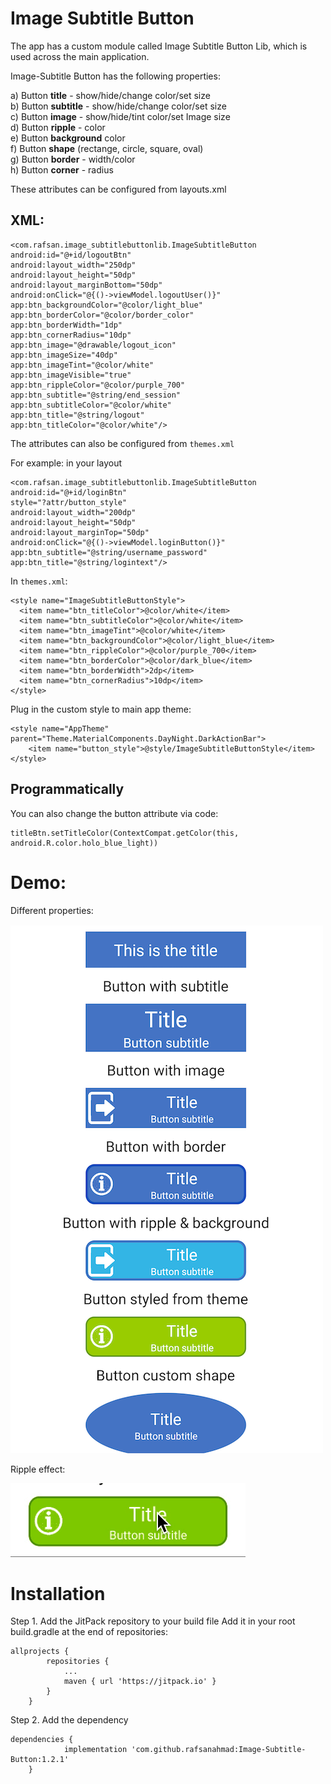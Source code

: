 # Image Subtitle Button
The app has a custom module called Image Subtitle Button Lib, which is used across the main application.

Image-Subtitle Button has the following properties:

a) Button **title** - show/hide/change color/set size\
b) Button **subtitle** - show/hide/change color/set size\
c) Button **image** - show/hide/tint color/set Image size\
d) Button **ripple** - color\
e) Button **background** color\
f) Button **shape** (rectange, circle, square, oval)\
g) Button **border** - width/color\
h) Button **corner** - radius

These attributes can be configured from layouts.xml

## **XML**:
```
<com.rafsan.image_subtitlebuttonlib.ImageSubtitleButton
android:id="@+id/logoutBtn"
android:layout_width="250dp"
android:layout_height="50dp"
android:layout_marginBottom="50dp"
android:onClick="@{()->viewModel.logoutUser()}"
app:btn_backgroundColor="@color/light_blue"
app:btn_borderColor="@color/border_color"
app:btn_borderWidth="1dp"
app:btn_cornerRadius="10dp"
app:btn_image="@drawable/logout_icon"
app:btn_imageSize="40dp"
app:btn_imageTint="@color/white"
app:btn_imageVisible="true"
app:btn_rippleColor="@color/purple_700"
app:btn_subtitle="@string/end_session"
app:btn_subtitleColor="@color/white"
app:btn_title="@string/logout"
app:btn_titleColor="@color/white"/>
```

The attributes can also be configured from `themes.xml`

For example: in your layout
```
<com.rafsan.image_subtitlebuttonlib.ImageSubtitleButton
android:id="@+id/loginBtn"
style="?attr/button_style"
android:layout_width="200dp"
android:layout_height="50dp"
android:layout_marginTop="50dp"
android:onClick="@{()->viewModel.loginButton()}"
app:btn_subtitle="@string/username_password"
app:btn_title="@string/logintext"/>
```

In `themes.xml`:
```
<style name="ImageSubtitleButtonStyle">
  <item name="btn_titleColor">@color/white</item>
  <item name="btn_subtitleColor">@color/white</item>
  <item name="btn_imageTint">@color/white</item>
  <item name="btn_backgroundColor">@color/light_blue</item>
  <item name="btn_rippleColor">@color/purple_700</item>
  <item name="btn_borderColor">@color/dark_blue</item>
  <item name="btn_borderWidth">2dp</item>
  <item name="btn_cornerRadius">10dp</item>
</style>
```

Plug in the custom style to main app theme:
```
<style name="AppTheme" parent="Theme.MaterialComponents.DayNight.DarkActionBar">
	<item name="button_style">@style/ImageSubtitleButtonStyle</item>
</style>
```

## **Programmatically**
You can also change the button attribute via code:
```
titleBtn.setTitleColor(ContextCompat.getColor(this, android.R.color.holo_blue_light))
```

# Demo:
Different properties:

![](images/screenshot.png)

Ripple effect:

![](images/ripple_btn.gif)


# Installation
Step 1. Add the JitPack repository to your build file
Add it in your root build.gradle at the end of repositories:

```	
allprojects {
		repositories {
			...
			maven { url 'https://jitpack.io' }
		}
	} 
```

Step 2. Add the dependency

```
dependencies {
	        implementation 'com.github.rafsanahmad:Image-Subtitle-Button:1.2.1'
	}
```
